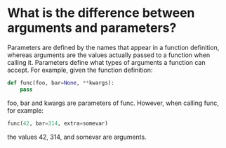 # What is the difference between arguments and parameters?

Parameters are defined by the names that appear in a function definition, whereas arguments are the values actually passed to a function when calling it. Parameters define what types of arguments a function can accept. For example, given the function definition:

```python
def func(foo, bar=None, **kwargs):
    pass
```

foo, bar and kwargs are parameters of func. However, when calling func, for example:

```python
func(42, bar=314, extra=somevar)
```

the values 42, 314, and somevar are arguments.


